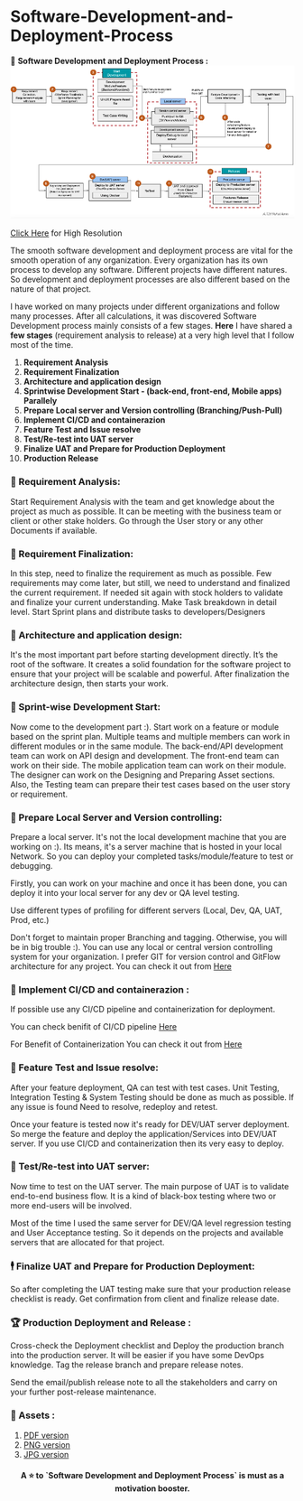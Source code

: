 # Software-Development-and-Deployment-Process

👋 **Software Development and Deployment Process :**![view](https://github.com/ruhulmus/Software-Development-and-Deployment-Process/blob/main/Software-Development-Deployment-Process.png)

[Click Here](https://github.com/ruhulmus/Software-Development-and-Deployment-Process/blob/main/Software-Development-Deployment-Process.pdf) for High Resolution


The smooth software development and deployment process are vital for the smooth operation of any organization. Every organization has its own process to develop any software.
Different projects have different natures. So development and deployment processes are also different based on the nature of that project.

I have worked on many projects under different organizations and follow many processes. After all calculations, it was discovered Software Development process mainly consists of a few stages. **Here** I have shared a **few stages** (requirement analysis to release) at a very high level that I follow most of the time.

1. **Requirement Analysis** 
2. **Requirement Finalization**
3. **Architecture and application design** 
4. **Sprintwise Development Start - (back-end, front-end, Mobile apps) Parallely**
5. **Prepare Local server and Version controlling (Branching/Push-Pull)**
6. **Implement CI/CD and containerazion** 
7. **Feature Test and Issue resolve** 
8. **Test/Re-test into UAT server** 
9. **Finalize UAT and Prepare for Production Deployment** 
10. **Production Release** 


### 🚣 Requirement Analysis: 
Start Requirement Analysis with the team and get knowledge about the project as much as possible. It can be meeting with the business team or client or other stake holders. 
Go through the User story or any other Documents if available.

### 🧺  Requirement Finalization:
In this step, need to finalize the requirement as much as possible. 
Few requirements may come later, but still, we need to understand and finalized the current requirement. If needed sit again with stock holders to validate and finalize your current understanding.
Make Task breakdown in detail level. Start Sprint plans and distribute tasks to developers/Designers

### 🔖  Architecture and application design: 
It's the most important part before starting development directly.
It’s the root of the software. It creates a solid foundation for the software project to ensure that your project will be scalable and powerful.
After finalization the architecture design, then starts your work.

### 🧗 Sprint-wise Development Start:
Now come to the development part :). 
Start work on a feature or module based on the sprint plan. Multiple teams and multiple members can work in different modules or in the same module. The back-end/API development team can work on API design and development. The front-end team can work on their side. The mobile application team can work on their module. The designer can work on the Designing and Preparing Asset sections. Also, the Testing team can prepare their test cases based on the user story or requirement.


### 🚧 Prepare Local Server and Version controlling: 

Prepare a local server. It's not the local development machine that you are working on :).
Its means, it's a server machine that is hosted in your local Network.
So you can deploy your completed tasks/module/feature to test or debugging. 

Firstly, you can work on your machine and once it has been done, you can deploy it into your local server for any dev or QA level testing.

Use different types of profiling for different servers (Local, Dev, QA, UAT, Prod, etc.)

Don't forget to maintain proper Branching and tagging. Otherwise, you will be in big trouble :). 
You can use any local or central version controlling system for your organization. 
I prefer GIT for version control and GitFlow architecture for any project. You can check it out from [Here](https://github.com/ruhulmus/Git-Flow-Architecture#readme)


### 🚥 Implement CI/CD and containerazion :

If possible use any CI/CD pipeline and containerization for deployment. 

You can check benifit of CI/CD pipeline [Here](https://www.ranorex.com/blog/5-benefits-ci-cd-pipeline/#:~:text=One%20of%20the%20biggest%20advantages,deployed%20to%20prevent%20production%20outages)


For Benefit of Containerization You can check it out from [Here](https://circleci.com/blog/benefits-of-containerization/)


### 🤺 Feature Test and Issue resolve: 
After your feature deployment, QA can test with test cases.
Unit Testing, Integration Testing & System Testing should be done as much as possible. If any issue is found Need to resolve, redeploy and retest.

Once your feature is tested now it's ready for DEV/UAT server deployment. So merge the feature and deploy the application/Services into DEV/UAT server. If you use CI/CD and containerization then its very easy to deploy.

### 🤼  Test/Re-test into UAT server:
Now time to test on the UAT server. The main purpose of UAT is to validate end-to-end business flow.
It is a kind of black-box testing where two or more end-users will be involved.

Most of the time I used the same server for DEV/QA level regression testing and User Acceptance testing. So it depends on the projects and available servers that are allocated for that project.

### 🕴️ Finalize UAT and Prepare for Production Deployment:
So after completing the UAT testing make sure that your production release checklist is ready. Get confirmation from client and finalize release date.

### 🏆  Production Deployment and Release :
Cross-check the Deployment checklist and Deploy the production branch into the production server. It will be easier if you have some DevOps knowledge.
Tag the release branch and prepare release notes.

Send the email/publish release note to all the stakeholders and carry on your further post-release maintenance.


### 📒 Assets :
1. [PDF version](https://github.com/ruhulmus/Software-Development-and-Deployment-Process/blob/main/Software-Development-Deployment-Process.pdf)
2. [PNG version](https://github.com/ruhulmus/Software-Development-and-Deployment-Process/blob/main/Software-Development-Deployment-Process.png)
3. [JPG version](https://github.com/ruhulmus/Software-Development-and-Deployment-Process/blob/main/Software-Development-Deployment-Process.jpg)


<h4 align="center">
A ⭐️ to <b>`Software Development and Deployment Process`</b> is must as a motivation booster.
</h3>
